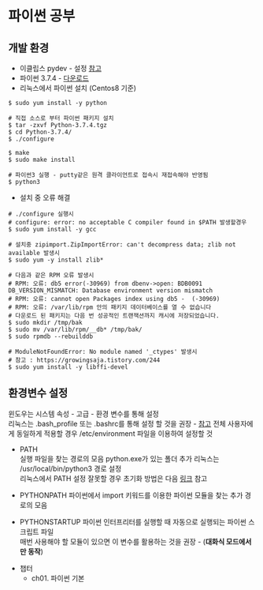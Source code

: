 # 파이썬 공부

## 개발 환경
* 이클립스 pydev - 설정 [참고](https://we-always-fight-with-code.tistory.com/35)
* 파이썬 3.7.4 - [다운로드](https://www.python.org/downloads/)
* 리눅스에서 파이썬 설치 (Centos8 기준)

```
$ sudo yum install -y python

# 직접 소스로 부터 파이썬 패키지 설치
$ tar -zxvf Python-3.7.4.tgz
$ cd Python-3.7.4/
$ ./configure

$ make
$ sudo make install

# 파이썬3 실행 - putty같은 원격 클라이언트로 접속시 재접속해야 반영됨
$ python3

```

* 설치 중 오류 해결

```
# ./configure 실행시 
# configure: error: no acceptable C compiler found in $PATH 발생할경우
$ sudo yum install -y gcc

# 설치중 zipimport.ZipImportError: can't decompress data; zlib not available 발생시
$ sudo yum -y install zlib*

# 다음과 같은 RPM 오류 발생시
# RPM: 오류: db5 error(-30969) from dbenv->open: BDB0091 DB_VERSION_MISMATCH: Database environment version mismatch
# RPM: 오류: cannot open Packages index using db5 -  (-30969)
# RPM: 오류: /var/lib/rpm 안의 패키지 데이터베이스를 열 수 없습니다
# 다운로드 된 패키지는 다음 번 성공적인 트랜잭션까지 캐시에 저장되었습니다.
$ sudo mkdir /tmp/bak
$ sudo mv /var/lib/rpm/__db* /tmp/bak/
$ sudo rpmdb --rebuilddb

# ModuleNotFoundError: No module named '_ctypes' 발생시
# 참고 : https://growingsaja.tistory.com/244
$ sudo yum install -y libffi-devel
```

## 환경변수 설정

윈도우는 시스템 속성 - 고급 - 환경 변수를 통해 설정  
리눅스는 .bash_profile 또는 .bashrc를 통해 설정 할 것을 권장 - [참고](https://somjang.tistory.com/entry/PythonUbuntu%EC%97%90%EC%84%9C-Python37-%ED%99%98%EA%B2%BD%EB%B3%80%EC%88%98-%EC%84%A4%EC%A0%95%ED%95%98%EA%B8%B0bashrc%ED%8C%8C%EC%9D%BC%EC%88%98%EC%A0%95)
전체 사용자에게 동일하게 적용할 경우 /etc/environment 파일을 이용하여 설정할 것  

* PATH  
실행 파일을 찾는 경로의 모음 python.exe가 있는 폴더 추가 
리눅스는 /usr/local/bin/python3 경로 설정  
리눅스에서 PATH 설정 잘못할 경우 초기화 방법은 다음 [링크](https://somjang.tistory.com/entry/Ubuntu-PATH%EA%B0%92-%EC%B4%88%EA%B8%B0%ED%99%94-%ED%95%98%EA%B8%B0) 참고

* PYTHONPATH
파이썬에서 import 키워드를 이용한 파이썬 모듈을 찾는 추가 경로의 모음

* PYTHONSTARTUP
파이썬 인터프리터를 실행할 때 자동으로 실행되는 파이썬 스크립트 파일  
매번 사용해야 할 모듈이 있으면 이 변수를 활용하는 것을 권장 - (**대화식 모드에서 만 동작**)

 - 챕터
     - ch01. 파이썬 기본
